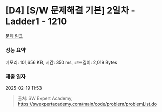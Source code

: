 # [D4] [S/W 문제해결 기본] 2일차 - Ladder1 - 1210 

[문제 링크](https://swexpertacademy.com/main/code/problem/problemDetail.do?contestProbId=AV14ABYKADACFAYh) 

### 성능 요약

메모리: 101,656 KB, 시간: 350 ms, 코드길이: 2,019 Bytes

### 제출 일자

2025-02-19 11:53



> 출처: SW Expert Academy, https://swexpertacademy.com/main/code/problem/problemList.do